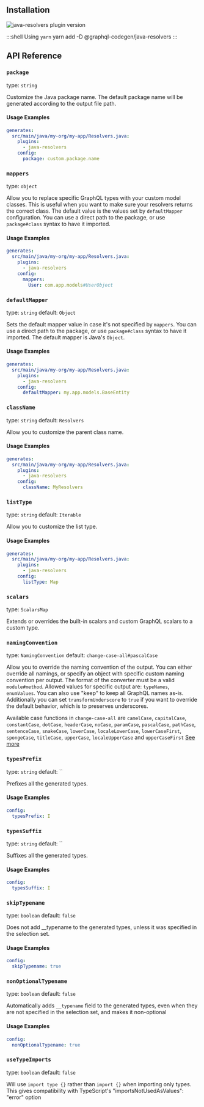 ## Installation



<img alt="java-resolvers plugin version" src="https://img.shields.io/npm/v/@graphql-codegen/java-resolvers?color=%23e15799&label=plugin&nbsp;version&style=for-the-badge"/>


    
:::shell Using `yarn`
    yarn add -D @graphql-codegen/java-resolvers
:::

## API Reference

### `package`

type: `string`

Customize the Java package name. The default package name will be generated according to the output file path.

#### Usage Examples

```yml
generates:
  src/main/java/my-org/my-app/Resolvers.java:
    plugins:
      - java-resolvers
    config:
      package: custom.package.name
```

### `mappers`

type: `object`

Allow you to replace specific GraphQL types with your custom model classes. This is useful when you want to make sure your resolvers returns the correct class.
The default value is the values set by `defaultMapper` configuration.
You can use a direct path to the package, or use `package#class` syntax to have it imported.

#### Usage Examples

```yml
generates:
  src/main/java/my-org/my-app/Resolvers.java:
    plugins:
      - java-resolvers
    config:
      mappers:
        User: com.app.models#UserObject
```

### `defaultMapper`

type: `string`
default: `Object`

Sets the default mapper value in case it's not specified by `mappers`.
You can use a direct path to the package, or use `package#class` syntax to have it imported.
The default mapper is Java's `Object`.

#### Usage Examples

```yml
generates:
  src/main/java/my-org/my-app/Resolvers.java:
    plugins:
      - java-resolvers
    config:
      defaultMapper: my.app.models.BaseEntity
```

### `className`

type: `string`
default: `Resolvers`

Allow you to customize the parent class name.

#### Usage Examples

```yml
generates:
  src/main/java/my-org/my-app/Resolvers.java:
    plugins:
      - java-resolvers
    config:
      className: MyResolvers
```

### `listType`

type: `string`
default: `Iterable`

Allow you to customize the list type.

#### Usage Examples

```yml
generates:
  src/main/java/my-org/my-app/Resolvers.java:
    plugins:
      - java-resolvers
    config:
      listType: Map
```

### `scalars`

type: `ScalarsMap`

Extends or overrides the built-in scalars and custom GraphQL scalars to a custom type.


### `namingConvention`

type: `NamingConvention`
default: `change-case-all#pascalCase`

Allow you to override the naming convention of the output.
You can either override all namings, or specify an object with specific custom naming convention per output.
The format of the converter must be a valid `module#method`.
Allowed values for specific output are: `typeNames`, `enumValues`.
You can also use "keep" to keep all GraphQL names as-is.
Additionally you can set `transformUnderscore` to `true` if you want to override the default behavior,
which is to preserves underscores.

Available case functions in `change-case-all` are `camelCase`, `capitalCase`, `constantCase`, `dotCase`, `headerCase`, `noCase`, `paramCase`, `pascalCase`, `pathCase`, `sentenceCase`, `snakeCase`, `lowerCase`, `localeLowerCase`, `lowerCaseFirst`, `spongeCase`, `titleCase`, `upperCase`, `localeUpperCase` and `upperCaseFirst`
[See more](https://github.com/btxtiger/change-case-all)


### `typesPrefix`

type: `string`
default: ``

Prefixes all the generated types.

#### Usage Examples

```yml
config:
  typesPrefix: I
```

### `typesSuffix`

type: `string`
default: ``

Suffixes all the generated types.

#### Usage Examples

```yml
config:
  typesSuffix: I
```

### `skipTypename`

type: `boolean`
default: `false`

Does not add __typename to the generated types, unless it was specified in the selection set.

#### Usage Examples

```yml
config:
  skipTypename: true
```

### `nonOptionalTypename`

type: `boolean`
default: `false`

Automatically adds `__typename` field to the generated types, even when they are not specified
in the selection set, and makes it non-optional

#### Usage Examples

```yml
config:
  nonOptionalTypename: true
```

### `useTypeImports`

type: `boolean`
default: `false`

Will use `import type {}` rather than `import {}` when importing only types. This gives
compatibility with TypeScript's "importsNotUsedAsValues": "error" option
